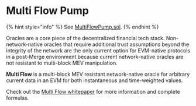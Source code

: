 # Multi Flow Pump

{% hint style="info" %}
See [MultiFlowPump.sol](https://github.com/BeanstalkFarms/Basin/blob/master/src/pumps/MultiFlowPump.sol).
{% endhint %}

Oracles are a core piece of the decentralized financial tech stack. Non-network-native oracles that require additional trust assumptions beyond the integrity of the network are the only current option for EVM-native protocols in a post-Merge environment because current network-native oracles are not resistant to multi-block MEV manipulation.

**Multi Flow** is a multi-block MEV resistant network-native oracle for arbitrary current data in an EVM for both instantaneous and time-weighted values.

Check out the [Multi Flow whitepaper](https://basin.exchange/multi-flow-pump.pdf) for more information and complete formulas.
